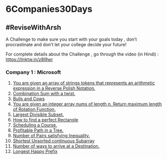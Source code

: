 # 6Companies30Days
<h2>#ReviseWithArsh</h2>
<p>A Challenge to make sure you start with your goals today , don’t procrastinate and don’t let your college decide your future!

For complete details about the Challenge , go through the video (in Hindi) : https://linktw.in/z8I9wr</p>

<h3><b>Company 1 : Microsoft </b></h3>
<ol type="1">
    <li><a href="https://leetcode.com/problems/evaluate-reverse-polish-notation/">You are given an array of strings tokens that represents an arithmetic expression in a Reverse Polish Notation.</a></li>
    <li><a href="https://leetcode.com/problems/combination-sum-iii/">Combination Sum with a twist.</a></li>
    <li><a href="https://leetcode.com/problems/bulls-and-cows/">Bulls and Cows</a></li>
    <li><a href="https://leetcode.com/problems/rotate-function/">You are given an integer array nums of length n. Return maximum length of Rotation Function.</a></li>
    <li><a href="https://leetcode.com/problems/largest-divisible-subset/">Largest Divisible Subset.</a></li>
    <li><a href="https://leetcode.com/problems/perfect-rectangle/">How to find a perfect Rectangle</a></li>
    <li><a href="https://leetcode.com/problems/course-schedule/">Scheduling a Course.</a></li>
    <li><a href="https://leetcode.com/problems/most-profitable-path-in-a-tree/">Profitable Path in a Tree.</a></li>
    <li><a href="https://leetcode.com/problems/number-of-pairs-satisfying-inequality/">Number of Pairs satisfying Inequality.</a></li>
    <li><a href="https://leetcode.com/problems/shortest-unsorted-continuous-subarray/">Shortest Unsorted continuous Subarray</a></li>
    <li><a href="https://leetcode.com/problems/number-of-ways-to-arrive-at-destination/">Number of ways to arrive at a Destination.</a></li>
    <li><a href="https://leetcode.com/problems/longest-happy-prefix/">Longest Happy Prefix</a></li>
</ol>